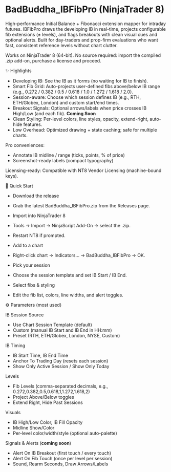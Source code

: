 # BadBuddha_IBFibPro (NinjaTrader 8)
High-performance Initial Balance + Fibonacci extension mapper for intraday futures. IBFibPro draws the developing IB in real-time, projects configurable fib extensions (± levels), and flags breakouts with clean visual cues and optional alerts. Built for day-traders and prop-firm evaluations who want fast, consistent reference levels without chart clutter.

Works on NinjaTrader 8 (64-bit). No source required: import the compiled .zip add-on, purchase a license and proceed.

✨ Highlights

* Developing IB: See the IB as it forms (no waiting for IB to finish).
* Smart Fib Grid: Auto-projects user-defined fibs above/below IB range (e.g., 0.272 / 0.382 / 0.5 / 0.618 / 1.0 / 1.272 / 1.618 / 2.0).
* Session-aware: Choose which session defines IB (e.g., RTH, ETH/Globex, London) and custom start/end times.
* Breakout Signals: Optional arrows/labels when price crosses IB High/Low (and each fib). **Coming Soon**
* Clean Styling: Per-level colors, line styles, opacity, extend-right, auto-hide features.
* Low Overhead: Optimized drawing + state caching; safe for multiple charts.

Pro conveniences:
* Annotate IB midline / range (ticks, points, % of price)
* Screenshot-ready labels (compact typography)

Licensing-ready: Compatible with NT8 Vendor Licensing (machine-bound keys).

🚀 Quick Start

* Download the release
* Grab the latest BadBuddha_IBFibPro.zip from the Releases page.

* Import into NinjaTrader 8
* Tools → Import → NinjaScript Add-On → select the .zip.
* Restart NT8 if prompted.

* Add to a chart
* Right-click chart → Indicators… → BadBuddha_IBFibPro → OK.

* Pick your session
* Choose the session template and set IB Start / IB End.
* Select fibs & styling
* Edit the fib list, colors, line widths, and alert toggles.

⚙️ Parameters (most used)

IB Session Source
* Use Chart Session Template (default)
* Custom (manual IB Start and IB End in HH:mm)
* Preset (RTH, ETH/Globex, London, NYSE, Custom)

IB Timing

* IB Start Time, IB End Time
* Anchor To Trading Day (resets each session)
* Show Only Active Session / Show Only Today

Levels

* Fib Levels (comma-separated decimals, e.g., 0.272,0.382,0.5,0.618,1,1.272,1.618,2)
* Project Above/Below toggles
* Extend Right, Hide Past Sessions

Visuals

* IB High/Low Color, IB Fill Opacity
* Midline Show/Color
* Per-level color/width/style (optional auto-palette)


Signals & Alerts (**coming soon**)

* Alert On IB Breakout (first touch / every touch)
* Alert On Fib Touch (once per level per session)
* Sound, Rearm Seconds, Draw Arrows/Labels
